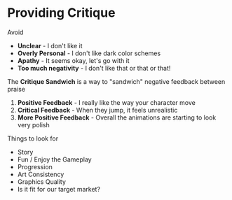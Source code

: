 # Providing Critique

Avoid

* **Unclear** - I don't like it
* **Overly Personal** - I don't like dark color schemes
* **Apathy** - It seems okay, let's go with it
* **Too much negativity** - I don't like that or that or that!

The **Critique Sandwich** is a way to "sandwich" negative feedback between praise

1. **Positive Feedback** - I really like the way your character move
2. **Critical Feedback** - When they jump, it feels unrealistic
3. **More Positive Feedback** - Overall the animations are starting to look very polish

Things to look for

* Story
* Fun / Enjoy the Gameplay
* Progression
* Art Consistency
* Graphics Quality
* Is it fit for our target market?